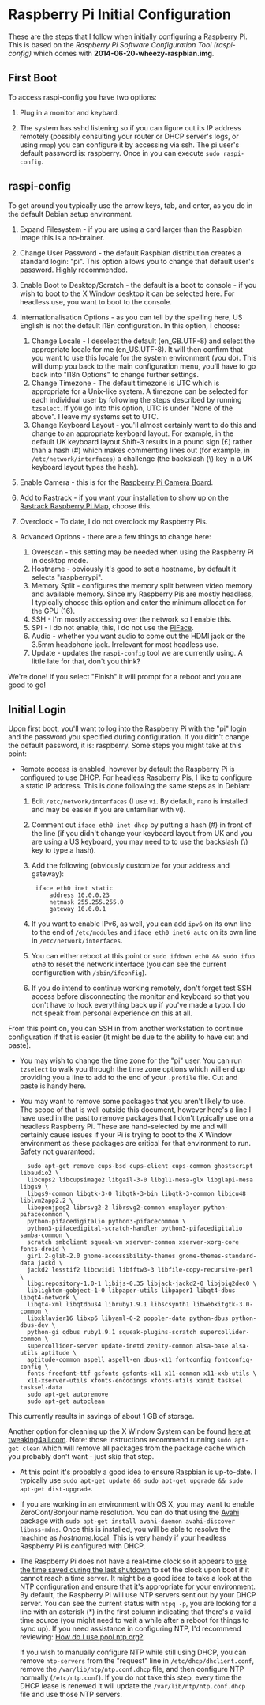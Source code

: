Raspberry Pi Initial Configuration
===
These are the steps that I follow when initially configuring a Raspberry Pi. This is based on the *Raspberry Pi Software Configuration Tool (raspi-config)* which comes with **2014-06-20-wheezy-raspbian.img**.

First Boot
---
To access raspi-config you have two options:

1. Plug in a monitor and keybard.

2. The system has sshd listening so if you can figure out its IP address remotely (possibly consulting your router or DHCP server's logs, or using `nmap`) you can configure it by accessing via ssh. The pi user's default password is: raspberry. Once in you can execute `sudo raspi-config`.

raspi-config
---
To get around you typically use the arrow keys, tab, and enter, as you do in the default Debian setup environment.

1. Expand Filesystem - if you are using a card larger than the Raspbian image this is a no-brainer.

2. Change User Password - the default Raspbian distribution creates a standard login: "pi". This option allows you to change that default user's password. Highly recommended.

3. Enable Boot to Desktop/Scratch - the default is a boot to console - if you wish to boot to the X Window desktop it can be selected here. For headless use, you want to boot to the console.

4. Internationalisation Options - as you can tell by the spelling here, US English is not the default i18n configuration. In this option, I choose:
	1. Change Locale - I deselect the default (en_GB.UTF-8) and select the appropriate locale for me (en_US.UTF-8). It will then confirm that you want to use this locale for the system environment (you do). This will dump you back to the main configuration menu, you'll have to go back into "I18n Options" to change further settings.
	2. Change Timezone - The default timezone is UTC which is appropriate for a Unix-like system. A timezone can be selected for each individual user by following the steps described by running `tzselect`. If you go into this option, UTC is under "None of the above". I leave my systems set to UTC.
	3. Change Keyboard Layout - you'll almost certainly want to do this and change to an appropriate keyboard layout. For example, in the default UK keyboard layout Shift-3 results in a pound sign (£) rather than a hash (#) which makes commenting lines out (for example, in `/etc/network/interfaces`) a challenge (the backslash (\\) key in a UK keyboard layout types the hash).

5. Enable Camera - this is for the [Raspberry Pi Camera Board](http://www.adafruit.com/products/1367).

6. Add to Rastrack - if you want your installation to show up on the [Rastrack Raspberry Pi Map](http://rastrack.co.uk), choose this.

7. Overclock - To date, I do not overclock my Raspberry Pis.

8. Advanced Options - there are a few things to change here:
	1. Overscan - this setting may be needed when using the Raspberry Pi in desktop mode.
	2. Hostname - obviously it's good to set a hostname, by default it selects "raspberrypi".
	3. Memory Split - configures the memory split between video memory and available memory. Since my Raspberry Pis are mostly headless, I typically choose this option and enter the minimum allocation for the GPU (16).
	4. SSH - I'm mostly accessing over the network so I enable this.
	5. SPI - I do not enable, this, I do not use the [PiFace](http://www.piface.org.uk).
	6. Audio - whether you want audio to come out the HDMI jack or the 3.5mm headphone jack. Irrelevant for most headless use.
	7. Update - updates the `raspi-config` tool we are currently using. A little late for that, don't you think?

We're done! If you select "Finish" it will prompt for a reboot and you are good to go!

Initial Login
---
Upon first boot, you'll want to log into the Raspberry Pi with the "pi" login and the password you specified during configuration. If you didn't change the default password, it is: raspberry. Some steps you might take at this point:

* Remote access is enabled, however by default the Raspberry Pi is configured to use DHCP. For headless Raspberry Pis, I like to configure a static IP address. This is done following the same steps as in Debian:
	1. Edit `/etc/network/interfaces` (I use `vi`. By default, `nano` is installed and may be easier if you are unfamiliar with vi).
	2. Comment out `iface eth0 inet dhcp` by putting a hash (#) in front of the line (if you didn't change your keyboard layout from UK and you are using a US keyboard, you may need to to use the backslash (\\) key to type a hash).
	3. Add the following (obviously customize for your address and gateway):
	
			iface eth0 inet static
				address 10.0.0.23
				netmask 255.255.255.0
				gateway 10.0.0.1
	4. If you want to enable IPv6, as well, you can add `ipv6` on its own line to the end of `/etc/modules` and `iface eth0 inet6 auto` on its own line in `/etc/network/interfaces`.
	5. You can either reboot at this point or `sudo ifdown eth0 && sudo ifup eth0` to reset the network interface (you can see the current configuration with `/sbin/ifconfig`).
	6. If you do intend to continue working remotely, don't forget test SSH access before disconnecting the monitor and keyboard so that you don't have to hook everything back up if you've made a typo. I do not speak from personal experience on this at all.

From this point on, you can SSH in from another workstation to continue configuration if that is easier (it might be due to the ability to have cut and paste).

* You may wish to change the time zone for the "pi" user. You can run `tzselect` to walk you through the time zone options which will end up providing you a line to add to the end of your `.profile` file. Cut and paste is handy here.

* You may want to remove some packages that you aren't likely to use. The scope of that is well outside this document, however here's a line I have used in the past to remove packages that I don't typically use on a headless Raspberry Pi. These are hand-selected by me and will certainly cause issues if your Pi is trying to boot to the X Window environment as these packages are critical for that environment to run. Safety not guaranteed:

		sudo apt-get remove cups-bsd cups-client cups-common ghostscript libaudio2 \
		libcups2 libcupsimage2 libgail-3-0 libgl1-mesa-glx libglapi-mesa libgs9 \
		libgs9-common libgtk-3-0 libgtk-3-bin libgtk-3-common libicu48 liblvm2app2.2 \
		libopenjpeg2 librsvg2-2 librsvg2-common omxplayer python-pifacecommon \
		python-pifacedigitalio python3-pifacecommon \
		python3-pifacedigital-scratch-handler python3-pifacedigitalio samba-common \
		scratch smbclient squeak-vm xserver-common xserver-xorg-core fonts-droid \
		gir1.2-glib-2.0 gnome-accessibility-themes gnome-themes-standard-data jackd \
		jackd2 lesstif2 libcwiid1 libfftw3-3 libfile-copy-recursive-perl \
		libgirepository-1.0-1 libijs-0.35 libjack-jackd2-0 libjbig2dec0 \
		liblightdm-gobject-1-0 libpaper-utils libpaper1 libqt4-dbus libqt4-network \
		libqt4-xml libqtdbus4 libruby1.9.1 libscsynth1 libwebkitgtk-3.0-common \
		libxklavier16 libxp6 libyaml-0-2 poppler-data python-dbus python-dbus-dev \
		python-gi qdbus ruby1.9.1 squeak-plugins-scratch supercollider-common \
		supercollider-server update-inetd zenity-common alsa-base alsa-utils aptitude \
		aptitude-common aspell aspell-en dbus-x11 fontconfig fontconfig-config \
		fonts-freefont-ttf gsfonts gsfonts-x11 x11-common x11-xkb-utils \
		x11-xserver-utils xfonts-encodings xfonts-utils xinit tasksel tasksel-data
		sudo apt-get autoremove
		sudo apt-get autoclean
 This currently results in savings of about 1 GB of storage.
 
  Another option for cleaning up the X Window System can be found [here at tweaking4all.com](http://www.tweaking4all.com/forums/topic/minimalistic-raspbian-removing-x/). Note: those instructions recommend running `sudo apt-get clean` which will remove all packages from the package cache which you probably don't want - just skip that step.

* At this point it's probably a good idea to ensure Raspbian is up-to-date. I typically use `sudo apt-get update && sudo apt-get upgrade && sudo apt-get dist-upgrade`.

* If you are working in an environment with OS X, you may want to enable ZeroConf/Bonjour name resolution. You can do that using the [Avahi](https://wiki.debian.org/ZeroConf) package with `sudo apt-get install avahi-daemon avahi-discover libnss-mdns`. Once this is installed, you will be able to resolve the machine as *hostname*.local. This is very handy if your headless Raspberry Pi is configured with DHCP.

* The Raspberry Pi does not have a real-time clock so it appears to [use the time saved during the last shutdown](http://captainbodgit.blogspot.com/2013/10/raspberrypi-keeping-time-without.html) to set the clock upon boot if it cannot reach a time server. It might be a good idea to take a look at the NTP configuration and ensure that it's appropriate for your environment. By default, the Raspberry Pi will use NTP servers sent out by your DHCP server. You can see the current status with `ntpq -p`, you are looking for a line with an asterisk (*) in the first column indicating that there's a valid time source (you might need to wait a while after a reboot for things to sync up). If you need assistance in configuring NTP, I'd recommend reviewing: [How do I use pool.ntp.org?](http://www.pool.ntp.org/en/use.html).

  If you wish to manually configure NTP while still using DHCP, you can remove `ntp-servers` from the "request" line in `/etc/dhcp/dhclient.conf`, remove the `/var/lib/ntp/ntp.conf.dhcp` file, and then configure NTP normally (`/etc/ntp.conf`). If you do not take this step, every time the DHCP lease is renewed it will update the `/var/lib/ntp/ntp.conf.dhcp` file and use those NTP servers.
